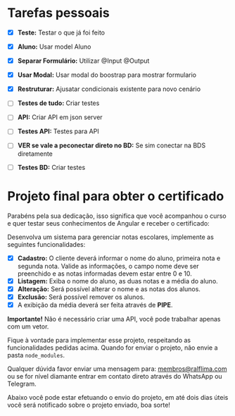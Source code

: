 # Tarefas pessoais


- [X] **Teste:** Testar o que já foi feito
- [X] **Aluno:** Usar model Aluno
- [X] **Separar Formulário:** Utilizar @Input @Output
- [X] **Usar Modal:** Usar modal do boostrap para mostrar formulario
- [X] **Restruturar:** Ajusatar condicionais existente para novo cenário
- [ ] **Testes de tudo:** Criar testes
- [ ] **API:** Criar API em json server
- [ ] **Testes API:** Testes para API
- [ ] **VER se vale a peconectar direto no BD:** Se sim conectar na BDS diretamente
- [ ] **Testes BD:** Criar testes


# Projeto final para obter o certificado

Parabéns pela sua dedicação, isso significa que você acompanhou o curso e quer testar seus conhecimentos de Angular e receber o certificado:

Desenvolva um sistema para gerenciar notas escolares, implemente as seguintes funcionalidades:

- [X] **Cadastro:** O cliente deverá informar o nome do aluno, primeira nota e segunda nota. Valide as informações, o campo nome deve ser preenchido e as notas informadas devem estar entre 0 e 10.
- [X] **Listagem:** Exiba o nome do aluno, as duas notas e a média do aluno.
- [X] **Alteração:** Será possível alterar o nome e as notas dos alunos.
- [X] **Exclusão:** Será possível remover os alunos.
- [X] A exibição da média deverá ser feita através de **PIPE**.

**Importante!** Não é necessário criar uma API, você pode trabalhar apenas com um vetor.

Fique à vontade para implementar esse projeto, respeitando as funcionalidades pedidas acima. Quando for enviar o projeto, não envie a pasta `node_modules`.

Qualquer dúvida favor enviar uma mensagem para: [membros@ralflima.com](mailto:membros@ralflima.com) ou se for nível diamante entrar em contato direto através do WhatsApp ou Telegram.

Abaixo você pode estar efetuando o envio do projeto, em até dois dias úteis você será notificado sobre o projeto enviado, boa sorte!
